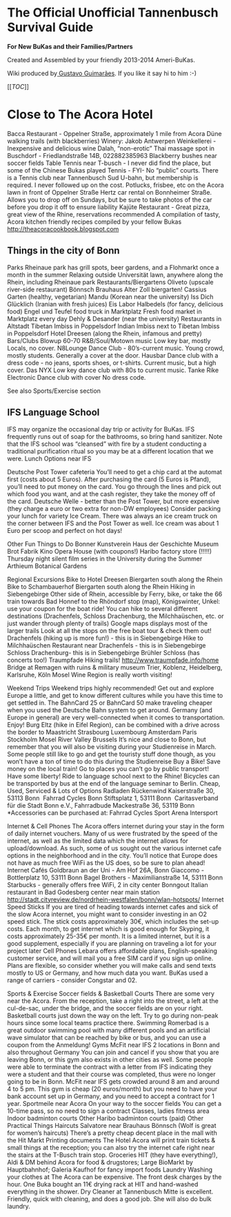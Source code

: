 # The Official Unofficial Tannenbusch Survival Guide
**For New BuKas and their Families/Partners**

Created and Assembled by your friendly 2013-2014 Ameri-BuKas.

Wiki produced by[ Gustavo Guimarães](https://www.humboldt-life.de/profile/u4141783619). If you like it say hi to him :-)

[[_TOC_]]

# Close to The Acora Hotel
Bacca Restaurant - Oppelner Straße, approximately 1 mile from Acora
Düne walking trails (with blackberries)
Winery: Jakob Antwerpen Weinkellerei - Inexpensive and delicious wine
Dalah, “non-erotic” Thai massage spot in Buschdorf - Friedlandstraße 14B, 022882385963
Blackberry bushes near soccer fields
Table Tennis near T-busch - I never did find the place, but some of the Chinese Bukas played
Tennis - FYI- No “public” courts.  There is a Tennis club near Tannenbusch Sud U-bahn, but membership is required.  I never followed up on the cost.
Potlucks, frisbee, etc on the Acora lawn in front of Oppelner Straße
Hertz car rental on Bonnheimer Straße. Allows you to drop off on Sundays, but be sure to take photos of the car before you drop it off to ensure liability
Kajüte Restaurant - Great pizza, great view of the Rhine, reservations recommended
A compilation of tasty, Acora kitchen friendly recipes compiled by your fellow Bukas http://theacoracookbook.blogspot.com

## Things in the city of Bonn
Parks
Rheinaue park has grill spots, beer gardens, and a Flohmarkt once a month in the summer
Relaxing outside
Universität lawn, anywhere along the Rhein, including Rheinaue park
Restaurants/Biergartens
Oliveto (upscale river-side restaurant)
Bönnsch Brauhaus
Alter Zoll biergarten!
Cassius Garten (healthy, vegetarian)
Mandu (Korean near the university)
Iss Dich Glücklich (Iranian with fresh juices)
Eis Labor
Halbedels (for fancy, delicious food)
Engel und Teufel food truck in Marktplatz
Fresh food market in Marktplatz every day
Dehly & Desander (near the university)
Restaurants in Altstadt
Tibetan Imbiss in Poppelsdorf
Indian Imbiss next to Tibetan Imbiss in Poppelsdorf
Hotel Dreesen (along the Rhein, infamous and pretty)
Bars/Clubs
Blowup
60-70 R&B/Soul/Motown music
Low key bar, mostly Locals, no cover.
N8Lounge
Dance Club - 80’s-current music.
Young crowd, mostly students.  Generally a cover at the door.
Hausbar
Dance club with a dress code - no jeans, sports shoes, or t-shirts.  Current music, but a high cover.
Das NYX
Low key dance club with 80s to current music.
Tanke Rike
Electronic Dance club with cover
No dress code.

See also Sports/Exercise section

## IFS Language School
IFS may organize the occasional day trip or activity for BuKas.
IFS frequently runs out of soap for the bathrooms, so bring hand sanitizer.
Note that the IFS school was “cleansed” with fire by a student conducting a traditional  purification ritual so you may be at a different location that we were.
Lunch Options near IFS

Deutsche Post Tower cafeteria
You’ll need to get a chip card at the automat first (costs about 5 Euros).  After purchasing the card (5 Euros is Pfand), you’ll need to put money on the card.  You go through the lines and pick out which food you want, and at the cash register, they take the money off of the card.
Deutsche Welle - better than the Post Tower, but more expensive (they charge a euro or two extra for non-DW employees)
Consider packing your lunch for variety
Ice Cream.
There was always an ice cream truck on the corner between IFS and the Post Tower as well.  Ice cream was about 1 Euro per scoop and perfect on hot days!

Other Fun Things to Do
Bonner Kunstverein
Haus der Geschichte Museum
Brot Fabrik Kino
Opera House (with coupons!)
Haribo factory store (!!!!!)
Thursday night silent film series in the University during the Summer
Arthieum
Botanical Gardens

Regional Excursions
Bike to Hotel Dreesen Biergarten south along the Rhein
Bike to Schambauerhof Biergarten south along the Rhein
Hiking in Siebengebirge
Other side of Rhein, accessible by Ferry, bike, or take the 66 train towards Bad Honnef to the Rhöndorf stop (map), Königswinter, Unkel: use your coupon for the boat ride!
You can hike to several different destinations (Drachenfels, Schloss Drachenburg, the Milchhaüschen, etc. or just wander through plenty of trails)
Google maps displays most of the larger trails
Look at all the stops on the free boat tour & check them out!
Drachenfels (hiking up is more fun!) - this is in Siebengebirge
Hike to Milchhaüschen Restaurant near Drachenfels - this is in Siebengebirge
Schloss Drachenburg- this is in Siebengebirge
Brühler Schloss (has concerts too!)
Traumpfade Hiking trails! http://www.traumpfade.info/home
Bridge at Remagen with ruins & military museum
Trier, Koblenz, Heidelberg, Karlsruhe, Köln
Mosel Wine Region is really worth visiting!

Weekend Trips
Weekend trips highly recommended!  Get out and explore Europe a little, and get to know different cultures while you have this time to get settled in.  The BahnCard 25 or BahnCard 50 make traveling cheaper when you used the Deutsche Bahn system to get around.  Germany (and Europe in general) are very well-connected when it comes to transportation.  Enjoy!
Burg Eltz (hike in Eifel Region), can be combined with a drive across the border to Maastricht
Strasbourg
Luxembourg
Amsterdam
Paris
Stockholm
Mosel River Valley
Brussels
It’s nice and close to Bonn, but remember that you will also be visiting during your Studienreise in March.  Some people still like to go and get the touristy stuff done though, as you won’t have a ton of time to do this during the Studienreise
Buy a Bike!
Save money on the local train! Go to places you can’t go by public transport! Have some liberty! Ride to language school next to the Rhine! Bicycles can be transported by bus at the end of the language seminar to Berlin.
Cheap, Used, Serviced & Lots of Options
Radladen Rückenwind
Kaiserstraße 30, 53113 Bonn ‎
Fahrrad Cycles Bonn
Stiftsplatz 1, 53111 Bonn ‎
Caritasverband für die Stadt Bonn e.V., Fahrradbude
Mackestraße 36, 53119 Bonn ‎
*Accessories can be purchased at:
Fahrrad Cycles
Sport Arena
Intersport

Internet & Cell Phones
The Acora offers internet during your stay in the form of daily internet vouchers.  Many of us were frustrated by the speed of the internet, as well as the limited data which the internet allows for upload/download.  As such, some of us sought out the various internet cafe options in the neighborhood and in the city.  You’ll notice that Europe does not have as much free WiFi as the US does, so be sure to plan ahead!
Internet Cafés
Goldbraun an der Uni - Am Hof 26A, Bonn
Giaccomo - Bottlerplatz 10, 53111 Bonn
Bagel Brothers - Maximilianstraße 14, 53111 Bonn
Starbucks - generally offers free WiFi, 2 in city center
Bonngout
Italian restaurant in Bad Godesberg center near main station
http://stadt.cityreview.de/nordrhein-westfalen/bonn/wlan-hotspots/
Internet Speed Sticks
If you are tired of heading towards internet cafes and sick of the slow Acora internet, you might want to consider investing in an O2 speed stick.  The stick costs approximately 30€, which includes the set-up costs.
Each month, to get internet which is good enough for Skyping, it costs approximately 25-35€ per month.  It is a limited internet, but it is a good supplement, especially if you are planning on traveling a lot for your project later
Cell Phones
Lebara offers affordable plans, English-speaking customer service, and will mail you a free SIM card if you sign up online. Plans are flexible, so consider whether you will make calls and send texts mostly to US or Germany, and how much data you want.
BuKas used a range of carriers - consider Congstar and 02.

Sports & Exercise
Soccer fields & Basketball Courts
There are some very near the Acora. From the reception, take a right into the street, a left at the cul-de-sac, under the bridge, and the soccer fields are on your right. Basketball courts just down the way on the left. Try to go during non-peak hours since some local teams practice there.
Swimming
Romerbad is a great outdoor swimming pool with many different pools and an artificial wave simulator that can be reached by bike or bus, and you can use a coupon from the Anmeldung!
Gyms
McFit near IFS
2 locations in Bonn and also throughout Germany
You can join and cancel if you show that you are leaving Bonn, or this gym also exists in other cities as well. Some people were able to terminate the contract with a letter from IFS indicating they were a student and that their course was completed, thus were no longer going to be in Bonn.
McFit near IFS gets crowded around 8 am and around 4 to 5 pm.
This gym is cheap (20 euros/month) but you need to have your bank account set up in Germany, and you need to accept a contract for 1 year.
Sportmeile near Acora
On your way to the soccer fields
You can get a 10-time pass, so no need to sign a contract
Classes, ladies fitness area
Indoor badminton courts
Other
Haribo badminton courts (paid)
Other Practical Things
Haircuts
Salvatore near Brauhaus Bönnsch (Wolf is great for women’s haircuts)
There’s a pretty cheap decent place in the mall with the Hit Markt
Printing documents
The Hotel Acora will print train tickets & small things at the reception; you can also try the internet cafe right near the stairs at the T-Busch train stop.
Groceries
HIT (they have everything!), Aldi & DM behind Acora for food & drugstores; Large BioMarkt by Hauptbahnhof; Galeria Kaufhof for fancy import foods
Laundry
Washing your clothes at The Acora can be expensive. The front desk charges by the hour. One Buka bought an 11€ drying rack at HIT and hand-washed everything in the shower. Dry Cleaner at Tannenbusch Mitte is excellent. Friendly, quick with cleaning, and does a good job. She will also do bulk laundry.
